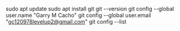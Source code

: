 sudo apt update
sudo apt install git
git --version
git config --global user.name "Garry M Cacho"
git config --global user.email "gc120978levelup2@gmail.com"
git config --list